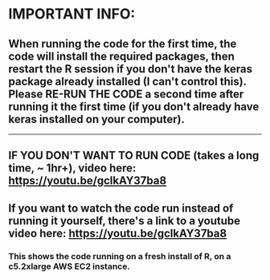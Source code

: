 # IMPORTANT INFO:

## When running the code for the first time, the code will install the required packages, then restart the R session **if you don't have the keras package already installed** (I can't control this). Please RE-RUN THE CODE a second time after running it the first time (if you don't already have keras installed on your computer).
------------------------------------------------
## IF YOU DON'T WANT TO RUN CODE (takes a long time, ~ 1hr+), video here: https://youtu.be/gclkAY37ba8 
## If you want to watch the code run instead of running it yourself, there's a link to a youtube video here: https://youtu.be/gclkAY37ba8
### This shows the code running on a fresh install of R, on a c5.2xlarge AWS EC2 instance.
